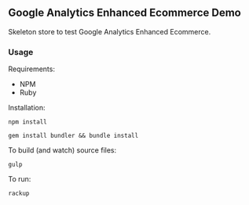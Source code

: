 ## Google Analytics Enhanced Ecommerce Demo

Skeleton store to test Google Analytics Enhanced Ecommerce.

### Usage

Requirements:

- NPM
- Ruby

Installation:

```npm install```

```gem install bundler && bundle install```

To build (and watch) source files:

`gulp`

To run:

`rackup`

